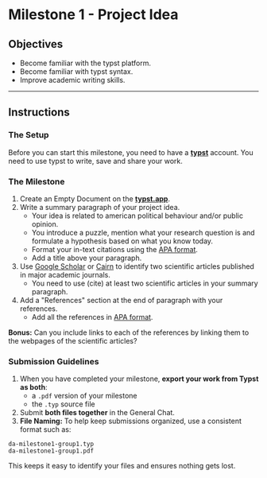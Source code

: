# Milestone 1 - Project Idea

## Objectives
- Become familiar with the typst platform.
- Become familiar with typst syntax.
- Improve academic writing skills.

---

## Instructions

### The Setup
Before you can start this milestone, you need to have a [**typst**](https://typst.app/) account. You need to use typst to write, save and share your work.

### The Milestone
1. Create an Empty Document on the [**typst.app**](https://typst.app/).
2. Write a summary paragraph of your project idea.
    - Your idea is related to american political behaviour and/or public opinion.
    - You introduce a puzzle, mention what your research question is and formulate a hypothesis based on what you know today.
    - Format your in-text citations using the [APA format](https://www.mendeley.com/guides/apa-citation-guide).
    - Add a title above your paragraph.
2. Use [Google Scholar](https://scholar.google.com/) or [Cairn](https://www.cairn.info/) to identify two scientific articles published in major academic journals.
    - You need to use (cite) at least two scientific articles in your summary paragraph.
3. Add a "References" section at the end of paragraph with your references.
    - Add all the references in [APA format](https://www.mendeley.com/guides/apa-citation-guide).

**Bonus:** Can you include links to each of the references by linking them to the webpages of the scientific articles?

### Submission Guidelines

1. When you have completed your milestone, **export your work from Typst as both**:
    * a `.pdf` version of your milestone
    * the `.typ` source file
2. Submit **both files together** in the General Chat.
3. **File Naming:** To help keep submissions organized, use a consistent format such as:

```
da-milestone1-group1.typ
da-milestone1-group1.pdf
```

This keeps it easy to identify your files and ensures nothing gets lost.
